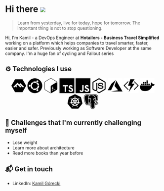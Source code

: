 # Hi there <img src="https://emojis.slackmojis.com/emojis/images/1536351075/4594/blob-wave.gif?1536351075" height="32" />

> Learn from yesterday, live for today, hope for tomorrow. The important thing is not to stop questioning.

Hi, I'm Kamil - a DevOps Engineer at **Hotailors - Business Travel Simplified** working on a platform which helps companies to travel smarter, faster, easier and safer. Previously working as Software Developer at the same company. I'm a huge fan of cycling and Fallout series

## ⚙️ Technologies I use

<div style="text-align: center">
<img src="https://raw.githubusercontent.com/KamGor/KamGor/master/assets/alpine.svg" height="48">
<img src="https://raw.githubusercontent.com/KamGor/KamGor/master/assets/ubuntu.svg" height="48">
<img src="https://raw.githubusercontent.com/KamGor/KamGor/master/assets/bash.svg" height="48">
<img src="https://raw.githubusercontent.com/KamGor/KamGor/master/assets/typescript.svg" height="48">
<img src="https://raw.githubusercontent.com/KamGor/KamGor/master/assets/javascript.svg" height="48">
<img src="https://raw.githubusercontent.com/KamGor/KamGor/master/assets/nodejs.svg" height="48">
<img src="https://raw.githubusercontent.com/KamGor/KamGor/master/assets/azure.svg" height="48">
<img src="https://raw.githubusercontent.com/KamGor/KamGor/master/assets/azurefunctions.svg" height="48">
<img src="https://raw.githubusercontent.com/KamGor/KamGor/master/assets/docker.svg" height="48">
<img src="https://raw.githubusercontent.com/KamGor/KamGor/master/assets/k8s.svg" height="48">
<img src="https://raw.githubusercontent.com/KamGor/KamGor/master/assets/postgresql.svg" height="48">
</div>

## 🌱 Challenges that I'm currently challenging myself

- Lose weight
- Learn more about architecture
- Read more books than year before

## 📬 Get in touch

- LinkedIn: [Kamil Górecki](https://www.linkedin.com/in/kamil-g%C3%B3recki-379585142/)
